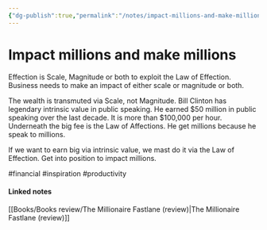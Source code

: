 ```yaml
---
{"dg-publish":true,"permalink":"/notes/impact-millions-and-make-millions/","tags":["publish, compiled"]}
---
```



# Impact millions and make millions
Effection is Scale, Magnitude or both to exploit the Law of Effection.
Business needs to make an impact of either scale or magnitude or both.

The wealth is transmuted via Scale, not Magnitude.
Bill Clinton has legendary intrinsic value in public speaking. He earned $50 million in public speaking over the last decade. It is more than $100,000 per hour. Underneath the big fee is the Law of Affections. He get millions because he speak to millions.

If we want to earn big via intrinsic value, we mast do it via the Law of Effection. Get into position to impact millions.


#financial #inspiration #productivity 
#### Linked notes
[[Books/Books review/The Millionaire Fastlane (review)\|The Millionaire Fastlane (review)]]